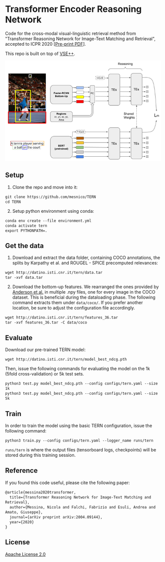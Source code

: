 # Transformer Encoder Reasoning Network

Code for the cross-modal visual-linguistic retrieval method from "Transformer Reasoning Network for Image-Text Matching and Retrieval", accepted to ICPR 2020 [[Pre-print PDF](https://arxiv.org/pdf/2004.09144.pdf)].

This repo is built on top of [VSE++](https://github.com/fartashf/vsepp).
<p align="center">
  <img src="images/architecture.png">
</p>


## Setup

1. Clone the repo and move into it:
```
git clone https://github.com/mesnico/TERN
cd TERN
```

2. Setup python environment using conda:
```
conda env create --file environment.yml
conda activate tern
export PYTHONPATH=.
```

## Get the data
1. Download and extract the data folder, containing COCO annotations, the splits by Karpathy et al. and ROUGEL - SPICE precomputed relevances:

```
wget http://datino.isti.cnr.it/tern/data.tar
tar -xvf data.tar
```

2. Download the bottom-up features. We rearranged the ones provided by [Anderson et al.](https://github.com/peteanderson80/bottom-up-attention) in multiple .npy files, one for every image in the COCO dataset. This is beneficial during the dataloading phase.
The following command extracts them under `data/coco/`. If you prefer another location, be sure to adjust the configuration file accordingly.
```
wget http://datino.isti.cnr.it/tern/features_36.tar
tar -xvf features_36.tar -C data/coco
```

## Evaluate
Download our pre-trained TERN model: 
```
wget http://datino.isti.cnr.it/tern/model_best_ndcg.pth
```

Then, issue the following commands for evaluating the model on the 1k (5fold cross-validation) or 5k test sets.
```
python3 test.py model_best_ndcg.pth --config configs/tern.yaml --size 1k
python3 test.py model_best_ndcg.pth --config configs/tern.yaml --size 5k
```

## Train
In order to train the model using the basic TERN configuration, issue the following command:
```
python3 train.py --config configs/tern.yaml --logger_name runs/tern
```
`runs/tern` is where the output files (tensorboard logs, checkpoints) will be stored during this training session.

## Reference
If you found this code useful, please cite the following paper:

    @article{messina2020transformer,
      title={Transformer Reasoning Network for Image-Text Matching and Retrieval},
      author={Messina, Nicola and Falchi, Fabrizio and Esuli, Andrea and Amato, Giuseppe},
      journal={arXiv preprint arXiv:2004.09144},
      year={2020}
    }

## License

[Apache License 2.0](http://www.apache.org/licenses/LICENSE-2.0)

